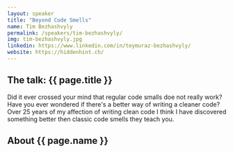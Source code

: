```yaml
---
layout: speaker
title: "Beyond Code Smells"
name: Tim Bezhashvyly
permalink: /speakers/tim-bezhashvyly/
img: tim-bezhashvyly.jpg
linkedin: https://www.linkedin.com/in/teymuraz-bezhashvyly/
website: https://hiddenhint.ch/
---
```


## The talk: {{ page.title }}

<p>Did it ever crossed your mind that regular code smalls doe not really work? Have you ever wondered if there's a better way of writing a cleaner code? Over 25 years of my affection of writing clean code I think I have discovered something better then classic code smells they teach you.</p>

## About {{ page.name }}

